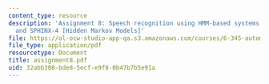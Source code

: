 ```yaml
---
content_type: resource
description: 'Assignment 8: Speech recognition using HMM-based systems: CMU SPHINX-3
  and SPHINX-4 [Hidden Markov Models]'
file: https://ol-ocw-studio-app-qa.s3.amazonaws.com/courses/6-345-automatic-speech-recognition-spring-2003/32abb300bde85ecfe9f80b47b7b5e91a_assignment8.pdf
file_type: application/pdf
resourcetype: Document
title: assignment8.pdf
uid: 32abb300-bde8-5ecf-e9f8-0b47b7b5e91a
---
```

